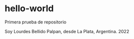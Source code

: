 # hello-world
Primera prueba de repositorio

Soy Lourdes Bellido Palpan, desde La Plata, Argentina.
2022
